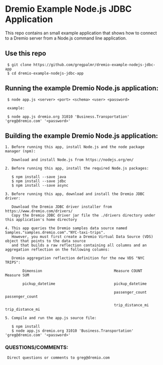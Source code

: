 # Dremio Example Node.js JDBC Application

This repo contains an small example application that shows how to connect to a Dremio server from a Node.js command line application.

## Use this repo

     $ git clone https://github.com/gregpalmr/dremio-example-nodejs-jdbc-app
     $ cd dremio-example-nodejs-jdbc-app

## Running the example Dremio Node.js application: 

     $ node app.js <server> <port> <schema> <user> <password>

     example:

     $ node app.js dremio.org 31010 'Business.Transportation' 'greg@dremio.com' '<password>'

## Building the example Dremio Node.js application: 

    1. Before running this app, install Node.js and the node package manager (npm):
   
       Download and install Node.js from https://nodejs.org/en/ 

    2. Before running this app, install the required Node.js packages:
   
       $ npm install --save java
       $ npm install --save jdbc
       $ npm install --save async
   
    3. Before running this app, download and install the Dremio JDBC driver: 
   
       Download the Dremio JDBC driver installer from https://www.dremio.com/drivers/
       Copy the Dremio JDBC driver jar file the ./drivers directory under this application's home directory
   
    4. This app queries the Dremio samples data source named Samples."samples.dremio.com"."NYC-taxi-trips". 
       However, you must first create a Dremio Virtual Data Source (VDS) object that points to the data source
       and that builds a raw reflection containing all columns and an aggregation reflection on the following columns:
   
       Dremio aggregation reflection definition for the new VDS "NYC TRIPS":
   
            Dimension                                 Measure COUNT                  Measure SUM
   
            pickup_datetime                           pickup_datetime	

                                                      passenger_count               passenger_count

                                                      trip_distance_mi              trip_distance_mi

    5. Compile and run the app.js source file:

       $ npm install
       $ node app.js dremio.org 31010 'Business.Transportation' 'greg@dremio.com' '<password>'


### QUESTIONS/COMMENTS: 

     Direct questions or comments to greg@dremio.com

